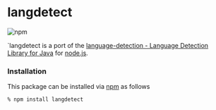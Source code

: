# langdetect

![npm](https://nodei.co/npm/langdetect.png)

`langdetect is a port of the [language-detection - Language Detection Library for Java](https://code.google.com/p/language-detection/) for [node.js](http://nodejs.org).

### Installation

This package can be installed via [npm](http://npmjs.org/) as follows

    % npm install langdetect

